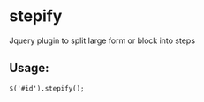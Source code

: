 stepify
=======
Jquery plugin to split large form or block into steps

Usage:
-------
```
$('#id').stepify();
```

